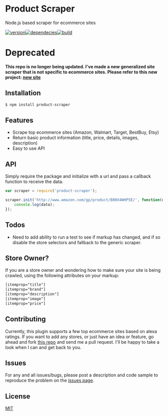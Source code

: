 # Product Scraper
Node.js based scraper for ecommerce sites

[![version](https://img.shields.io/npm/v/product-scraper.svg?style=flat-square)](https://www.npmjs.com/package/product-scraper)[![dependecies](https://david-dm.org/jonstuebe/product-scraper.svg)](https://www.npmjs.com/package/product-scraper)[![build](https://travis-ci.org/jonstuebe/product-scraper.svg?branch=master)](https://www.npmjs.com/package/product-scraper)

# Deprecated
**This repo is no longer being updated. I've made a new generalized site scraper that is not specific to ecommerce sites. Please refer to this new project: [new site](https://github.com/jonstuebe/scraper)**

## Installation

```bash
$ npm install product-scraper
```

## Features

  * Scrape top ecommerce sites (Amazon, Walmart, Target, BestBuy, Etsy)
  * Return basic product information (title, price, details, images, description)
  * Easy to use API

## API
Simply require the package and initialize with a url and pass a callback function to receive the data.

```js
var scraper = require('product-scraper');

scraper.init('http://www.amazon.com/gp/product/B00X4WHP5E/', function(data){
	console.log(data);
});
```

## Todos

  * Need to add ability to run a test to see if markup has changed, and if so disable the store selectors and fallback to the generic scraper.

## Store Owner?

If you are a store owner and wondering how to make sure your site is being crawled, using the following attributes on your markup:

```html
[itemprop="title"]
[itemprop="brand"]
[itemprop="description"]
[itemprop="image"]
[itemprop="price"]
```

## Contributing
Currently, this plugin supports a few top ecommerce sites based on alexa ratings. If you want to add any stores, or just have an idea or feature, go ahead and fork [this repo](https://github.com/jonstuebe/product-scraper/) and send me a pull request. I'll be happy to take a look when I can and get back to you.

## Issues

For any and all issues/bugs, please post a description and code sample to reproduce the problem on the [issues page](https://github.com/jonstuebe/product-scraper/issues).

## License

  [MIT](LICENSE)
